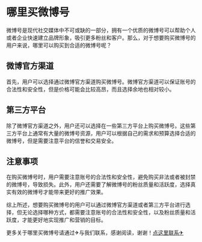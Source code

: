 # 哪里买微博号

微博号是现代社交媒体中不可或缺的一部分，拥有一个优质的微博号可以帮助个人或者企业快速建立品牌形象，吸引更多粉丝和客户。那么，对于想要购买微博号的用户来说，哪里可以购买到合适的微博号呢？

## 微博官方渠道

首先，用户可以选择通过微博官方渠道购买微博号。微博官方渠道可以保证账号的合法性和安全性，但是价格可能会比较高昂，而且选择余地也相对较小。

## 第三方平台

除了微博官方渠道之外，用户还可以选择在一些第三方平台上购买微博号。这些第三方平台上通常有大量的微博号资源，用户可以根据自己的需求和预算选择合适的微博号，但是需要注意平台的信誉和交易安全。

## 注意事项

在购买微博号时，用户需要注意账号的合法性和安全性，避免购买非法或者被封禁的微博号，导致损失。此外，用户还需要了解微博号的粉丝质量和活跃度，选择真实有效的微博号才能带来更好的推广效果。

综上所述，想要购买微博号的用户可以通过微博官方渠道或者第三方平台进行选择，但无论选择哪种方式，都需要注意账号的合法性和安全性，以及粉丝质量和活跃度，才能更好地实现推广和营销的目标。

更多关于哪里买微博号请通过✈与我们联系，感谢阅读，谢谢！[点这里联系✈](https://ww.k02.cc)
